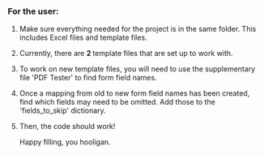### For the user:

1. Make sure everything needed for the project is in the same folder. This includes Excel files and template files.
2. Currently, there are <b> 2 </b> template files that are set up to work with.
3. To work on new template files, you will need to use the supplementary file 'PDF Tester' to find form field names.
4. Once a mapping from old to new form field names has been created, find which fields may need to be omitted. Add those to the 'fields_to_skip' dictionary.
5. Then, the code should work!

   Happy filling, you hooligan.
